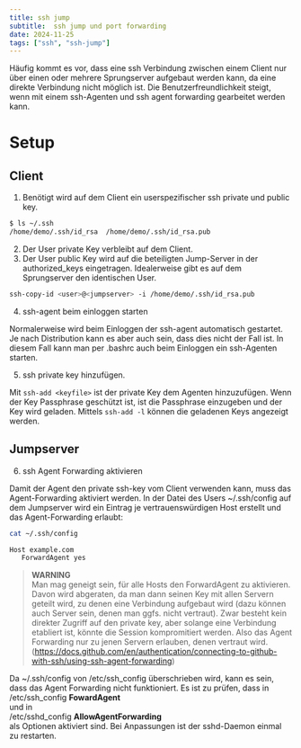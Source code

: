 ```yaml
---
title: ssh jump
subtitle:  ssh jump und port forwarding
date: 2024-11-25
tags: ["ssh", "ssh-jump"]
---
```


Häufig kommt es vor, dass eine ssh Verbindung zwischen einem Client nur über einen oder mehrere Sprungserver aufgebaut werden kann, da eine direkte Verbindung nicht möglich ist. Die Benutzerfreundlichkeit steigt, wenn mit einem ssh-Agenten und ssh agent forwarding gearbeitet werden kann. 

# Setup  

## Client 

1. Benötigt wird auf dem Client ein userspezifischer ssh private und public key.  

```bash
$ ls ~/.ssh
/home/demo/.ssh/id_rsa  /home/demo/.ssh/id_rsa.pub
```

2. Der User private Key verbleibt auf dem Client. 
3. Der User public Key wird auf die beteiligten Jump-Server in der authorized_keys eingetragen. Idealerweise gibt es auf dem Sprungserver den identischen User.

```bash
ssh-copy-id <user>@<jumpserver> -i /home/demo/.ssh/id_rsa.pub
```

4. ssh-agent beim einloggen starten

Normalerweise wird beim Einloggen der ssh-agent automatisch gestartet. Je nach Distribution kann es aber auch sein, dass dies nicht der Fall ist. In diesem Fall kann man per .bashrc auch beim Einloggen ein ssh-Agenten starten. 


5. ssh private key hinzufügen. 

Mit `ssh-add <keyfile>` ist der private Key dem Agenten hinzuzufügen. Wenn der Key Passphrase geschützt ist, ist die Passphrase einzugeben und der Key wird geladen. Mittels `ssh-add -l` können die geladenen Keys angezeigt werden. 

## Jumpserver

6. ssh Agent Forwarding aktivieren

Damit der Agent den private ssh-key vom Client verwenden kann, muss das Agent-Forwarding aktiviert werden. In der Datei des Users ~/.ssh/config auf dem Jumpserver wird ein Eintrag je vertrauenswürdigen Host erstellt und das Agent-Forwarding erlaubt: 

```bash
cat ~/.ssh/config

Host example.com
   ForwardAgent yes
``` 

>**WARNING**\
>Man mag geneigt sein, für alle Hosts den ForwardAgent zu aktivieren. Davon wird abgeraten, da man dann seinen Key mit allen Servern geteilt wird, zu denen eine Verbindung aufgebaut wird (dazu können auch Server sein, denen man ggfs. nicht vertraut). Zwar besteht kein direkter Zugriff auf den private key, aber solange eine Verbindung etabliert ist, könnte die Session kompromitiert werden. Also das Agent Forwarding nur zu jenen Servern erlauben, denen vertraut wird. (https://docs.github.com/en/authentication/connecting-to-github-with-ssh/using-ssh-agent-forwarding)



Da ~/.ssh/config von /etc/ssh_config überschrieben wird, kann es sein, dass das Agent Forwarding nicht funktioniert. Es ist zu prüfen, dass in \
/etc/ssh_config **FowardAgent** \
und in\
/etc/sshd_config  **AllowAgentForwarding**\
als Optionen aktiviert sind. Bei Anpassungen ist der sshd-Daemon einmal zu restarten.







